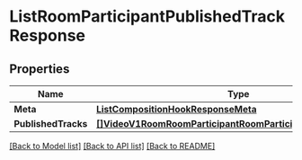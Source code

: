 # ListRoomParticipantPublishedTrackResponse

## Properties

Name | Type | Description | Notes
------------ | ------------- | ------------- | -------------
**Meta** | [**ListCompositionHookResponseMeta**](ListCompositionHookResponseMeta.md) |  |[optional] 
**PublishedTracks** | [**[]VideoV1RoomRoomParticipantRoomParticipantPublishedTrack**](VideoV1RoomRoomParticipantRoomParticipantPublishedTrack.md) |  |[optional] 

[[Back to Model list]](../README.md#documentation-for-models) [[Back to API list]](../README.md#documentation-for-api-endpoints) [[Back to README]](../README.md)


